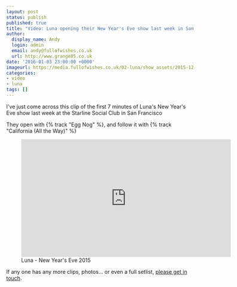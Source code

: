 ```yaml
---
layout: post
status: publish
published: true
title: "Video: Luna opening their New Year's Eve show last week in San Francisco"
author:
  display_name: Andy
  login: admin
  email: andy@fullofwishes.co.uk
  url: http://www.grange85.co.uk
date: '2016-01-03 23:00:00 +0000'
imageurl: https://media.fullofwishes.co.uk/02-luna/show_assets/2015-12-31/2015-12-31-luna-low-res-youtube-grab.jpg
categories:
- video
- luna
tags: []
---
```

<p class="lead">I've just come across this clip of the first 7 minutes of Luna's New Year's Eve show last week at the Starline Social Club in San Francisco</p>
<p>They open with {% track "Egg Nog" %}, and follow it with {% track "California (All the Way)" %}

<figure class="caption aligncenter"><iframe width="560" height="315" src="https://www.youtube.com/embed/Bu7fwDhXogI" frameborder="0" allowfullscreen></iframe><figcaption class="caption-text">Luna - New Year's Eve 2015</figcaption></figure>
<p>If any one has any more clips, photos... or even a full setlist, <a href="https://www.fullofwishes.co.uk/about/">please get in touch</a>.</p>

